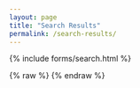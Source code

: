 ```yaml
---
layout: page
title: "Search Results"
permalink: /search-results/
---
```

{% include forms/search.html %}
<section id="search-results" style="display: none;">
  <h3>Search results</h3>
  <div class="entries">
  </div>
</section>
{% raw %}
<script id="search-results-template" type="text/mustache">
  {{#entries}}
    <article>
      <h3>
        {{#date}}<small><time datetime="{{pubdate}}" pubdate>{{displaydate}}</time></small>{{/date}}
        <a href="{{url}}">{{title}}</a>
      </h3>
    </article>
  {{/entries}}
</script>
{% endraw %}
